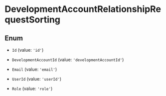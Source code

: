 # DevelopmentAccountRelationshipRequestSorting

## Enum


* `Id` (value: `'id'`)

* `DevelopmentAccountId` (value: `'developmentAccountId'`)

* `Email` (value: `'email'`)

* `UserId` (value: `'userId'`)

* `Role` (value: `'role'`)


